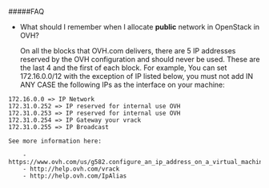 #####FAQ

- What should I remember when I allocate **public** network in OpenStack in OVH?

    On all the blocks that OVH.com delivers, there are 5 IP addresses reserved by the OVH configuration and should never be used.
    These are the last 4 and the first of each block.
    For example, You can set 172.16.0.0/12 with the exception of IP listed below, you must not add IN ANY CASE the following IPs 
    as the interface on your machine:
    
```
172.16.0.0 => IP Network
172.31.0.252 => IP reserved for internal use OVH
172.31.0.253 => IP reserved for internal use OVH
172.31.0.254 => IP Gateway your vrack 
172.31.0.255 => IP Broadcast
```
    
   
    See more information here:
            
        - https://www.ovh.com/us/g582.configure_an_ip_address_on_a_virtual_machine
        - http://help.ovh.com/vrack
        - http://help.ovh.com/IpAlias